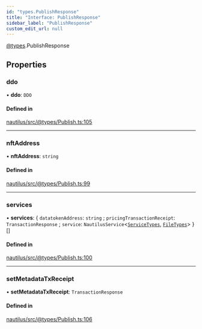 ```yaml
---
id: "types.PublishResponse"
title: "Interface: PublishResponse"
sidebar_label: "PublishResponse"
custom_edit_url: null
---
```


[@types](../modules/types.md).PublishResponse

## Properties

### ddo

• **ddo**: `DDO`

#### Defined in

[nautilus/src/@types/Publish.ts:105](https://github.com/deltaDAO/nautilus/blob/75cfaa6/src/@types/Publish.ts#L105)

___

### nftAddress

• **nftAddress**: `string`

#### Defined in

[nautilus/src/@types/Publish.ts:99](https://github.com/deltaDAO/nautilus/blob/75cfaa6/src/@types/Publish.ts#L99)

___

### services

• **services**: { `datatokenAddress`: `string` ; `pricingTransactionReceipt`: `TransactionResponse` ; `service`: `NautilusService`<[`ServiceTypes`](../enums/Nautilus.ServiceTypes.md), [`FileTypes`](../enums/Nautilus.FileTypes.md)\>  }[]

#### Defined in

[nautilus/src/@types/Publish.ts:100](https://github.com/deltaDAO/nautilus/blob/75cfaa6/src/@types/Publish.ts#L100)

___

### setMetadataTxReceipt

• **setMetadataTxReceipt**: `TransactionResponse`

#### Defined in

[nautilus/src/@types/Publish.ts:106](https://github.com/deltaDAO/nautilus/blob/75cfaa6/src/@types/Publish.ts#L106)
